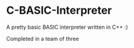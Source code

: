 # C-BASIC-Interpreter
A pretty basic BASIC interpreter written in C++ :)

Completed in a team of three
